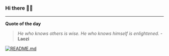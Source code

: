 ### Hi there 👋🏻


---

**Quote of the day**

> *He who knows others is wise. He who knows himself is enlightened.* - **Laozi** 

[![README.md](https://github.com/marcolovazzano/marcolovazzano/actions/workflows/readme.yml/badge.svg?branch=main)](https://github.com/marcolovazzano/marcolovazzano/actions/workflows/readme.yml)

